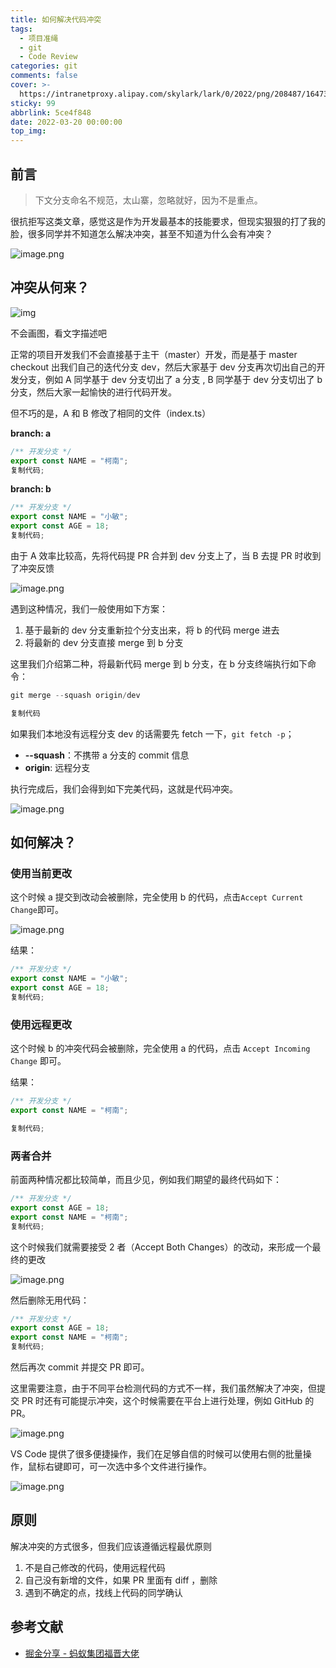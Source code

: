 ```yaml
---
title: 如何解决代码冲突
tags:
  - 项目准绳
  - git
  - Code Review
categories: git
comments: false
cover: >-
  https://intranetproxy.alipay.com/skylark/lark/0/2022/png/208487/1647352647347-4e09b6e3-7368-4849-9375-4799ccc252e8.png#clientId=ubb944477-1fd1-4&crop=0&crop=0&crop=1&crop=1&from=paste&height=356&id=ueffcd154&margin=%5Bobject%20Object%5D&name=image.png&originHeight=356&originWidth=609&originalType=binary&ratio=1&rotation=0&showTitle=false&size=277688&status=done&style=none&taskId=u3198da35-c1b9-4011-bbec-81e2e439a11&title=&width=609
sticky: 99
abbrlink: 5ce4f848
date: 2022-03-20 00:00:00
top_img:
---
```


## 前言

> 下文分支命名不规范，太山寨，忽略就好，因为不是重点。

很抗拒写这类文章，感觉这是作为开发最基本的技能要求，但现实狠狠的打了我的脸，很多同学并不知道怎么解决冲突，甚至不知道为什么会有冲突？

![image.png](https://intranetproxy.alipay.com/skylark/lark/0/2022/png/208487/1647352647347-4e09b6e3-7368-4849-9375-4799ccc252e8.png#clientId=ubb944477-1fd1-4&crop=0&crop=0&crop=1&crop=1&from=paste&height=356&id=ueffcd154&margin=%5Bobject%20Object%5D&name=image.png&originHeight=356&originWidth=609&originalType=binary&ratio=1&rotation=0&showTitle=false&size=277688&status=done&style=none&taskId=u3198da35-c1b9-4011-bbec-81e2e439a11&title=&width=609)

## 冲突从何来？

![img](https://intranetproxy.alipay.com/skylark/lark/0/2022/jpeg/208487/1647357119239-9a0e640b-d3ac-4e8c-804b-6c388e4cb164.jpeg)

不会画图，看文字描述吧

正常的项目开发我们不会直接基于主干（master）开发，而是基于 master checkout 出我们自己的迭代分支 dev，然后大家基于 dev 分支再次切出自己的开发分支，例如 A 同学基于 dev 分支切出了 a 分支 , B 同学基于 dev 分支切出了 b 分支，然后大家一起愉快的进行代码开发。

但不巧的是，A 和 B 修改了相同的文件（index.ts）

**branch: a**

```typescript
/** 开发分支 */
export const NAME = "柯南";
复制代码;
```

**branch: b**

```typescript
/** 开发分支 */
export const NAME = "小敏";
export const AGE = 18;
复制代码;
```

由于 A 效率比较高，先将代码提 PR 合并到 dev 分支上了，当 B 去提 PR 时收到了冲突反馈

![image.png](https://intranetproxy.alipay.com/skylark/lark/0/2022/png/208487/1647358126820-818d93a1-c8f6-4609-8abc-98305c81b4f5.png#clientId=ubb944477-1fd1-4&crop=0&crop=0&crop=1&crop=1&from=paste&height=232&id=u857477c3&margin=%5Bobject%20Object%5D&name=image.png&originHeight=232&originWidth=886&originalType=binary&ratio=1&rotation=0&showTitle=false&size=101053&status=done&style=none&taskId=uee0ba4a6-6059-4752-bb82-9a4d910c00f&title=&width=886)

遇到这种情况，我们一般使用如下方案：

1. 基于最新的 dev 分支重新拉个分支出来，将 b 的代码 merge 进去
2. 将最新的 dev 分支直接 merge 到 b 分支

这里我们介绍第二种，将最新代码 merge 到 b 分支，在 b 分支终端执行如下命令：

```typescript
git merge --squash origin/dev

复制代码
```

如果我们本地没有远程分支 dev 的话需要先 fetch 一下，`git fetch -p`；

- **--squash**：不携带 a 分支的 commit 信息
- **origin**: 远程分支

执行完成后，我们会得到如下完美代码，这就是代码冲突。

![image.png](https://intranetproxy.alipay.com/skylark/lark/0/2022/png/208487/1647358828518-d8c4f404-fc6f-4686-a690-ff46294c49aa.png#clientId=ubb944477-1fd1-4&crop=0&crop=0&crop=1&crop=1&from=paste&height=185&id=u47256cf0&margin=%5Bobject%20Object%5D&name=image.png&originHeight=185&originWidth=673&originalType=binary&ratio=1&rotation=0&showTitle=false&size=94218&status=done&style=none&taskId=ud805ea80-5101-478f-aa3d-87ac6c97e60&title=&width=673)

## 如何解决？

### 使用当前更改

这个时候 a 提交到改动会被删除，完全使用 b 的代码，点击`Accept Current Change`即可。

![image.png](https://intranetproxy.alipay.com/skylark/lark/0/2022/png/208487/1647358851078-0acd448b-f69c-4dc1-aab8-6874efc4dbcd.png#clientId=ubb944477-1fd1-4&crop=0&crop=0&crop=1&crop=1&from=paste&height=190&id=u6321bc3d&margin=%5Bobject%20Object%5D&name=image.png&originHeight=190&originWidth=690&originalType=binary&ratio=1&rotation=0&showTitle=false&size=103739&status=done&style=none&taskId=u38bac598-161d-4aa4-bfd5-c78e9fc8e44&title=&width=690)

结果：

```typescript
/** 开发分支 */
export const NAME = "小敏";
export const AGE = 18;
复制代码;
```

### 使用远程更改

这个时候 b 的冲突代码会被删除，完全使用 a 的代码，点击 `Accept Incoming Change` 即可。

结果：

```typescript
/** 开发分支 */
export const NAME = "柯南";

复制代码;
```

### 两者合并

前面两种情况都比较简单，而且少见，例如我们期望的最终代码如下：

```typescript
/** 开发分支 */
export const AGE = 18;
export const NAME = "柯南";
复制代码;
```

这个时候我们就需要接受 2 者（Accept Both Changes）的改动，来形成一个最终的更改

![image.png](https://intranetproxy.alipay.com/skylark/lark/0/2022/png/208487/1647359042480-be6d6965-2c96-4d09-b6f2-e748d68237cb.png#clientId=ubb944477-1fd1-4&crop=0&crop=0&crop=1&crop=1&from=paste&height=199&id=u2e75ccab&margin=%5Bobject%20Object%5D&name=image.png&originHeight=199&originWidth=672&originalType=binary&ratio=1&rotation=0&showTitle=false&size=101987&status=done&style=none&taskId=u5075ae92-98e4-4bbc-aa1d-abeaa4f2189&title=&width=672)

然后删除无用代码：

```typescript
/** 开发分支 */
export const AGE = 18;
export const NAME = "柯南";
复制代码;
```

然后再次 commit 并提交 PR 即可。

这里需要注意，由于不同平台检测代码的方式不一样，我们虽然解决了冲突，但提交 PR 时还有可能提示冲突，这个时候需要在平台上进行处理，例如 GitHub 的 PR。

![image.png](https://p3-juejin.byteimg.com/tos-cn-i-k3u1fbpfcp/19ca8e0990f84ecaa72836ffa0581b43~tplv-k3u1fbpfcp-zoom-in-crop-mark:1304:0:0:0.awebp?)

VS Code 提供了很多便捷操作，我们在足够自信的时候可以使用右侧的批量操作，鼠标右键即可，可一次选中多个文件进行操作。

![image.png](https://intranetproxy.alipay.com/skylark/lark/0/2022/png/208487/1647359364247-80b5718e-1327-43ea-bdc6-354e9c8de79d.png#clientId=ubb944477-1fd1-4&crop=0&crop=0&crop=1&crop=1&from=paste&height=342&id=u5991db77&margin=%5Bobject%20Object%5D&name=image.png&originHeight=342&originWidth=521&originalType=binary&ratio=1&rotation=0&showTitle=false&size=89074&status=done&style=none&taskId=u8c67add6-cf7f-4709-b7b7-1bec0a813ce&title=&width=521)

## 原则

解决冲突的方式很多，但我们应该遵循远程最优原则

1. 不是自己修改的代码，使用远程代码
2. 自己没有新增的文件，如果 PR 里面有 diff ，删除
3. 遇到不确定的点，找线上代码的同学确认

## 参考文献

- [掘金分享 - 蚂蚁集团福晋大佬](https://juejin.cn/post/7075510290091081742)
